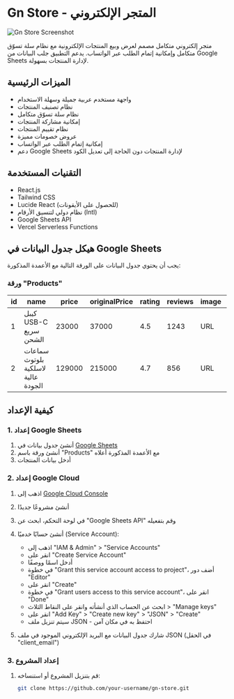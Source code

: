# Gn Store - المتجر الإلكتروني

![Gn Store Screenshot](https://via.placeholder.com/800x400?text=Gn+Store+Screenshot)

متجر إلكتروني متكامل مصمم لعرض وبيع المنتجات الإلكترونية مع نظام سلة تسوّق متكامل وإمكانية إتمام الطلب عبر الواتساب. يدعم التطبيق جلب البيانات من Google Sheets لإدارة المنتجات بسهولة.

## الميزات الرئيسية

- واجهة مستخدم عربية جميلة وسهلة الاستخدام
- نظام تصنيف المنتجات
- نظام سلة تسوّق متكامل
- إمكانية مشاركة المنتجات
- نظام تقييم المنتجات
- عروض خصومات مميزة
- إمكانية إتمام الطلب عبر الواتساب
- دعم Google Sheets لإدارة المنتجات دون الحاجة إلى تعديل الكود

## التقنيات المستخدمة

- React.js
- Tailwind CSS
- Lucide React (للحصول على الأيقونات)
- نظام دولي لتنسيق الأرقام (Intl)
- Google Sheets API
- Vercel Serverless Functions

## هيكل جدول البيانات في Google Sheets

يجب أن يحتوي جدول البيانات على الورقة التالية مع الأعمدة المذكورة:

### ورقة "Products"

| id | name | price | originalPrice | rating | reviews | image | category | discount | bestseller |
|----|------|-------|---------------|--------|---------|-------|----------|----------|------------|
| 1 | كيبل USB-C سريع الشحن | 23000 | 37000 | 4.5 | 1243 | URL | كيبلات | 38 | true |
| 2 | سماعات بلوتوث لاسلكية عالية الجودة | 129000 | 215000 | 4.7 | 856 | URL | سماعات | 40 | false |

## كيفية الإعداد

### 1. إعداد Google Sheets

1. أنشئ جدول بيانات في [Google Sheets](https://sheets.google.com)
2. أنشئ ورقة باسم "Products" مع الأعمدة المذكورة أعلاه
3. أدخل بيانات المنتجات

### 2. إعداد Google Cloud

1. اذهب إلى [Google Cloud Console](https://console.cloud.google.com/)
2. أنشئ مشروعًا جديدًا
3. في لوحة التحكم، ابحث عن "Google Sheets API" وقم بتفعيله
4. أنشئ حسابًا خدميًا (Service Account):
   - اذهب إلى "IAM & Admin" > "Service Accounts"
   - انقر على "Create Service Account"
   - أدخل اسمًا ووصفًا
   - في خطوة "Grant this service account access to project"، أضف دور "Editor"
   - انقر على "Create"
   - في خطوة "Grant users access to this service account"، انقر على "Done"
   - ابحث عن الحساب الذي أنشأته وانقر على النقاط الثلاث > "Manage keys"
   - انقر على "Add Key" > "Create new key" > "JSON" > "Create"
   - سيتم تنزيل ملف JSON - احتفظ به في مكان آمن

5. شارك جدول البيانات مع البريد الإلكتروني الموجود في ملف JSON (في الحقل "client_email")

### 3. إعداد المشروع

1. قم بتنزيل المشروع أو استنساخه:
   ```bash
   git clone https://github.com/your-username/gn-store.git